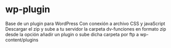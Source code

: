 # wp-plugin
Base de un plugin para WordPress
Con conexión a archivo CSS y javaScript
Descargar el zip y sube a tu servidor la carpeta dv-funciones en formato zip desde la opción añadir un plugin o sube dicha carpeta por ftp a wp-content/plugins
